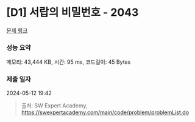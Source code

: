 # [D1] 서랍의 비밀번호 - 2043 

[문제 링크](https://swexpertacademy.com/main/code/problem/problemDetail.do?contestProbId=AV5QJ_8KAx8DFAUq) 

### 성능 요약

메모리: 43,444 KB, 시간: 95 ms, 코드길이: 45 Bytes

### 제출 일자

2024-05-12 19:42



> 출처: SW Expert Academy, https://swexpertacademy.com/main/code/problem/problemList.do
